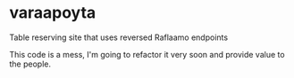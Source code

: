 # varaapoyta
Table reserving site that uses reversed Raflaamo endpoints

This code is a mess, I'm going to refactor it very soon and provide value to the people.
